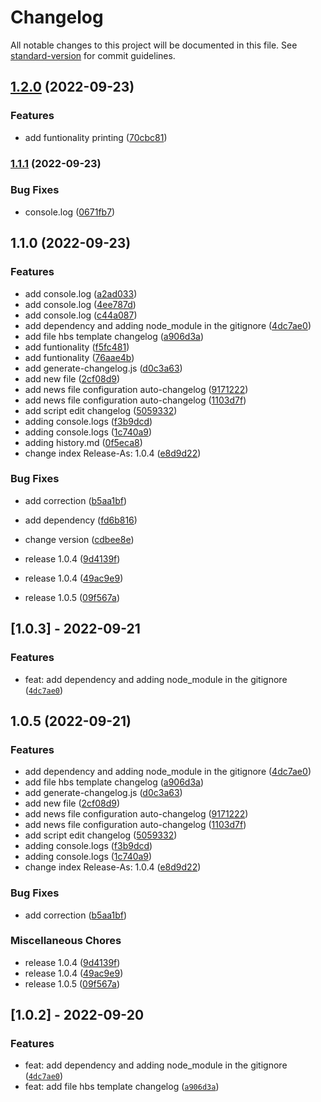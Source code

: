 # Changelog

All notable changes to this project will be documented in this file. See [standard-version](https://github.com/conventional-changelog/standard-version) for commit guidelines.

## [1.2.0](https://github.com/cesargarcia2194/changelog-test/compare/v1.1.1...v1.2.0) (2022-09-23)


### Features

* add funtionality printing ([70cbc81](https://github.com/cesargarcia2194/changelog-test/commit/70cbc81859f20fdad1c56a817070b72093aa63ca))

### [1.1.1](https://github.com/cesargarcia2194/changelog-test/compare/v1.1.0...v1.1.1) (2022-09-23)


### Bug Fixes

* console.log ([0671fb7](https://github.com/cesargarcia2194/changelog-test/commit/0671fb7d296496cdafb240cabe9322d978935dea))

## 1.1.0 (2022-09-23)


### Features

* add console.log ([a2ad033](https://github.com/cesargarcia2194/changelog-test/commit/a2ad03339f3799d57f003b44b0b799cfd2c66afe))
* add console.log ([4ee787d](https://github.com/cesargarcia2194/changelog-test/commit/4ee787d56c1b30efdfe6357071c986fee9027156))
* add console.log ([c44a087](https://github.com/cesargarcia2194/changelog-test/commit/c44a087885ff1edc0d7b59401c78ff6ba720d447))
* add dependency and adding node_module in the gitignore ([4dc7ae0](https://github.com/cesargarcia2194/changelog-test/commit/4dc7ae0508ccce981cb945a56cb39cf278bb46d5))
* add file hbs template changelog ([a906d3a](https://github.com/cesargarcia2194/changelog-test/commit/a906d3a6181d390763677eea9376a43c765986cc))
* add funtionality ([f5fc481](https://github.com/cesargarcia2194/changelog-test/commit/f5fc481b9eac3063af7eb5376a25208239a22a30))
* add funtionality ([76aae4b](https://github.com/cesargarcia2194/changelog-test/commit/76aae4b591499313efc40ce8a9ba97aa753d1556))
* add generate-changelog.js ([d0c3a63](https://github.com/cesargarcia2194/changelog-test/commit/d0c3a63507c2af30e1bfe665b1072076e1ed85a5))
* add new file ([2cf08d9](https://github.com/cesargarcia2194/changelog-test/commit/2cf08d958893c1f5f12c24a35148deaa28abcbd7))
* add news file configuration auto-changelog ([9171222](https://github.com/cesargarcia2194/changelog-test/commit/9171222ed6ecc3704d3db89bcf7aee72285f0765))
* add news file configuration auto-changelog ([1103d7f](https://github.com/cesargarcia2194/changelog-test/commit/1103d7f4bd937af17c8c6d6ebaf701156d032757))
* add script edit changelog ([5059332](https://github.com/cesargarcia2194/changelog-test/commit/50593320fd661b318b0991e7cfb4e8ceb8c9a4c6))
* adding console.logs ([f3b9dcd](https://github.com/cesargarcia2194/changelog-test/commit/f3b9dcd49f452ab8762a11800e9ae406df333fcc))
* adding console.logs ([1c740a9](https://github.com/cesargarcia2194/changelog-test/commit/1c740a99368d4aecd3e3ae3e23a66e1b5c08f7ac))
* adding history.md ([0f5eca8](https://github.com/cesargarcia2194/changelog-test/commit/0f5eca8bdb357fcb333a064839dbb9ec41dcc526))
* change index Release-As: 1.0.4 ([e8d9d22](https://github.com/cesargarcia2194/changelog-test/commit/e8d9d22599c7308a92f301d63af4673894169823))


### Bug Fixes

* add correction ([b5aa1bf](https://github.com/cesargarcia2194/changelog-test/commit/b5aa1bf58c480f86b908c6120573b287142c92fd))
* add dependency ([fd6b816](https://github.com/cesargarcia2194/changelog-test/commit/fd6b816720beceec7d7fe82bccf4bf43b81535d7))
* change version ([cdbee8e](https://github.com/cesargarcia2194/changelog-test/commit/cdbee8e5b0167b16a653c25cbc3bf1c2e183275b))


* release 1.0.4 ([9d4139f](https://github.com/cesargarcia2194/changelog-test/commit/9d4139ffd6109124227dc654be9c34d64ef240a3))
* release 1.0.4 ([49ac9e9](https://github.com/cesargarcia2194/changelog-test/commit/49ac9e9e35dd40943eebe84aabc4b23862e221d0))
* release 1.0.5 ([09f567a](https://github.com/cesargarcia2194/changelog-test/commit/09f567a62bc89faa4c698206a90fb5c467908e32))

## [1.0.3] - 2022-09-21

### Features

- feat: add dependency and adding node_module in the gitignore ([`4dc7ae0`](https://github.com/cesargarcia2194/changelog-test/commit/4dc7ae0508ccce981cb945a56cb39cf278bb46d5))



## 1.0.5 (2022-09-21)


### Features

* add dependency and adding node_module in the gitignore ([4dc7ae0](https://github.com/cesargarcia2194/changelog-test/commit/4dc7ae0508ccce981cb945a56cb39cf278bb46d5))
* add file hbs template changelog ([a906d3a](https://github.com/cesargarcia2194/changelog-test/commit/a906d3a6181d390763677eea9376a43c765986cc))
* add generate-changelog.js ([d0c3a63](https://github.com/cesargarcia2194/changelog-test/commit/d0c3a63507c2af30e1bfe665b1072076e1ed85a5))
* add new file ([2cf08d9](https://github.com/cesargarcia2194/changelog-test/commit/2cf08d958893c1f5f12c24a35148deaa28abcbd7))
* add news file configuration auto-changelog ([9171222](https://github.com/cesargarcia2194/changelog-test/commit/9171222ed6ecc3704d3db89bcf7aee72285f0765))
* add news file configuration auto-changelog ([1103d7f](https://github.com/cesargarcia2194/changelog-test/commit/1103d7f4bd937af17c8c6d6ebaf701156d032757))
* add script edit changelog ([5059332](https://github.com/cesargarcia2194/changelog-test/commit/50593320fd661b318b0991e7cfb4e8ceb8c9a4c6))
* adding console.logs ([f3b9dcd](https://github.com/cesargarcia2194/changelog-test/commit/f3b9dcd49f452ab8762a11800e9ae406df333fcc))
* adding console.logs ([1c740a9](https://github.com/cesargarcia2194/changelog-test/commit/1c740a99368d4aecd3e3ae3e23a66e1b5c08f7ac))
* change index Release-As: 1.0.4 ([e8d9d22](https://github.com/cesargarcia2194/changelog-test/commit/e8d9d22599c7308a92f301d63af4673894169823))


### Bug Fixes

* add correction ([b5aa1bf](https://github.com/cesargarcia2194/changelog-test/commit/b5aa1bf58c480f86b908c6120573b287142c92fd))


### Miscellaneous Chores

* release 1.0.4 ([9d4139f](https://github.com/cesargarcia2194/changelog-test/commit/9d4139ffd6109124227dc654be9c34d64ef240a3))
* release 1.0.4 ([49ac9e9](https://github.com/cesargarcia2194/changelog-test/commit/49ac9e9e35dd40943eebe84aabc4b23862e221d0))
* release 1.0.5 ([09f567a](https://github.com/cesargarcia2194/changelog-test/commit/09f567a62bc89faa4c698206a90fb5c467908e32))

## [1.0.2] - 2022-09-20

### Features

- feat: add dependency and adding node_module in the gitignore ([`4dc7ae0`](https://github.com/cesargarcia2194/changelog-test/commit/4dc7ae0508ccce981cb945a56cb39cf278bb46d5))
- feat: add file hbs template changelog ([`a906d3a`](https://github.com/cesargarcia2194/changelog-test/commit/a906d3a6181d390763677eea9376a43c765986cc))
